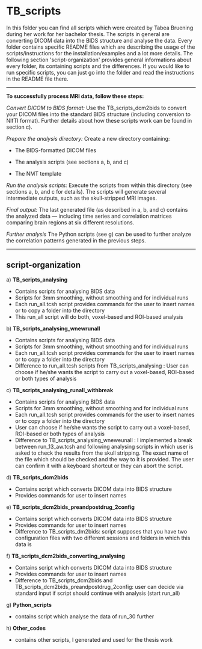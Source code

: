 # **TB_scripts**
In this folder you can find all scripts which were created by Tabea Bruening during her work for her bachelor thesis. The scripts in general are converting DICOM data into the BIDS structure and analyse the data. Every folder contains specific README files which are describing the usage of the scripts/instructions for the installation/examples and a lot more details.
The following section 'script-organization' provides general informations about every folder, its containing scripts and the differences. If you would like to run specific scripts, you can just go into the folder and read the instructions in the README file there.

--------------------------------------------------------------------------------------------------------------------------------------------------------------------------------------------------------

**To successfully process MRI data, follow these steps:**

*Convert DICOM to BIDS format:*
Use the TB_scripts_dcm2bids to convert your DICOM files into the standard BIDS structure (including conversion to NIfTI format).
Further details about how these scripts work can be found in section c).

*Prepare the analysis directory:*
Create a new directory containing:

- The BIDS-formatted DICOM files

- The analysis scripts (see sections a, b, and c)

- The NMT template

*Run the analysis scripts:*
Execute the scripts from within this directory (see sections a, b, and c for details).
The scripts will generate several intermediate outputs, such as the skull-stripped MRI images.

*Final output:*
The last generated file (as described in a, b, and c) contains the analyzed data — including time series and correlation matrices comparing brain regions at six different resolutions.

*Further analysis*
The Python scripts (see g) can be used to further analyze the correlation patterns generated in the previous steps.

--------------------------------------------------------------------------------------------------------------------------------------------------------------------------------------------------------

## **script-organization**

a) **TB_scripts_analysing**

* Contains scripts for analysing BIDS data
* Scripts for 3mm smoothing, without smoothing and for individual runs
* Each run\_all.tcsh script provides commands for the user to insert names or to copy a folder into the directory
* This run\_all script will do both, voxel-based and ROI-based analysis

b) **TB_scripts_analysing_wnewrunall**

* Contains scripts for analysing BIDS data
* Scripts for 3mm smoothing, without smoothing and for individual runs
* Each run\_all.tcsh script provides commands for the user to insert names or to copy a folder into the directory
* Difference to run\_all.tcsh scripts from TB\_scripts_analysing : User can choose if he/she wants the script to carry out a voxel-based, ROI-based or both types of analysis

c) **TB_scripts_analysing_runall_withbreak**

* Contains scripts for analysing BIDS data
* Scripts for 3mm smoothing, without smoothing and for individual runs
* Each run\_all.tcsh script provides commands for the user to insert names or to copy a folder into the directory
* User can choose if he/she wants the script to carry out a voxel-based, ROI-based or both types of analysis
* Difference to TB\_scripts\_analysing\_wneweunall : I implemented a break between run\_13_aw.tcsh and following analysing scripts in which user is asked to check the results from the skull stripping. The exact name of the file which should be checked and the way to it is provided. The user can confirm it with a keyboard shortcut or they can abort the script.
  
d) **TB_scripts_dcm2bids**

* Contains script which converts DICOM data into BIDS structure
* Provides commands for user to insert names
  
e) **TB_scripts_dcm2bids_preandpostdrug_2config**

* Contains script which converts DICOM data into BIDS structure
* Provides commands for user to insert names
* Difference to TB_scripts_dm2bids: script supposes that you have two configuration files with two different sessions and folders in which this data is

f) **TB_scripts_dcm2bids_converting_analysing**

* Contains script which converts DICOM data into BIDS structure
* Provides commands for user to insert names
* Difference to TB\_scripts\_dcm2bids and TB\_scripts\_dcm2bids\_preandpostdrug\_2config: user can decide via standard input if script should continue with analysis (start run_all)

g) **Python_scripts**

* contains script which analyse the data of run_30 further

h) **Other_codes**

* contains other scripts, I generated and used for the thesis work



